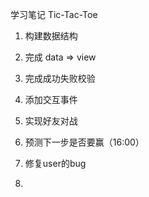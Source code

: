 学习笔记
Tic-Tac-Toe

1. 构建数据结构
2. 完成 data => view
3. 完成成功失败校验
4. 添加交互事件
5. 实现好友对战
6. 预测下一步是否要赢（16:00）


1. 修复user的bug
2. 